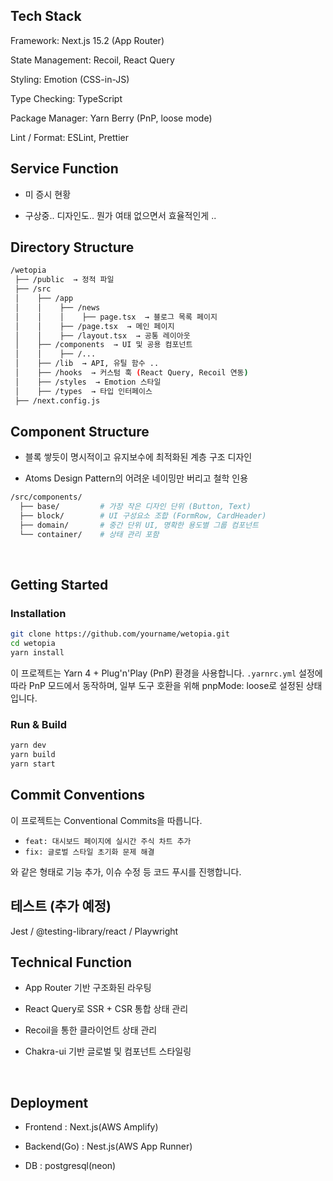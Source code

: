 ## Tech Stack

Framework: Next.js 15.2 (App Router)

State Management: Recoil, React Query

Styling: Emotion (CSS-in-JS)

Type Checking: TypeScript

Package Manager: Yarn Berry (PnP, loose mode)

Lint / Format: ESLint, Prettier

## Service Function

- 미 증시 현황

- 구상중.. 디자인도.. 뭔가 여태 없으면서 효율적인게 ..

## Directory Structure

```bash
/wetopia
 ├── /public  → 정적 파일
 ├── /src
 │    ├── /app
 │    │    ├── /news
 │    │    │    ├── page.tsx  → 블로그 목록 페이지
 │    │    ├── /page.tsx  → 메인 페이지
 │    │    ├── /layout.tsx  → 공통 레이아웃
 │    ├── /components  → UI 및 공용 컴포넌트
 │    │    ├── /...
 │    ├── /lib  → API, 유틸 함수 ..
 │    ├── /hooks  → 커스텀 훅 (React Query, Recoil 연동)
 │    ├── /styles  → Emotion 스타일
 │    ├── /types  → 타입 인터페이스
 ├── /next.config.js
```

## Component Structure

- 블록 쌓듯이 명시적이고 유지보수에 최적화된 계층 구조 디자인

- Atoms Design Pattern의 어려운 네이밍만 버리고 철학 인용

```bash
/src/components/
  ├── base/         # 가장 작은 디자인 단위 (Button, Text)
  ├── block/        # UI 구성요소 조합 (FormRow, CardHeader)
  ├── domain/       # 중간 단위 UI, 명확한 용도별 그룹 컴포넌트
  └── container/    # 상태 관리 포함
```

<br />

## Getting Started

### Installation

```bash
git clone https://github.com/yourname/wetopia.git
cd wetopia
yarn install
```

이 프로젝트는 Yarn 4 + Plug'n'Play (PnP) 환경을 사용합니다. `.yarnrc.yml` 설정에 따라 PnP 모드에서 동작하며, 일부 도구 호환을 위해 pnpMode: loose로 설정된 상태입니다.

### Run & Build

```bash
yarn dev
yarn build
yarn start
```

## Commit Conventions

이 프로젝트는 Conventional Commits을 따릅니다.

- `feat: 대시보드 페이지에 실시간 주식 차트 추가`
- `fix: 글로벌 스타일 초기화 문제 해결`

와 같은 형태로 기능 추가, 이슈 수정 등 코드 푸시를 진행합니다.

## 테스트 (추가 예정)

Jest / @testing-library/react / Playwright

## Technical Function

- App Router 기반 구조화된 라우팅

- React Query로 SSR + CSR 통합 상태 관리

- Recoil을 통한 클라이언트 상태 관리

- Chakra-ui 기반 글로벌 및 컴포넌트 스타일링

<br />

## Deployment

- Frontend : Next.js(AWS Amplify)

- Backend(Go) : Nest.js(AWS App Runner)

- DB : postgresql(neon)

##
